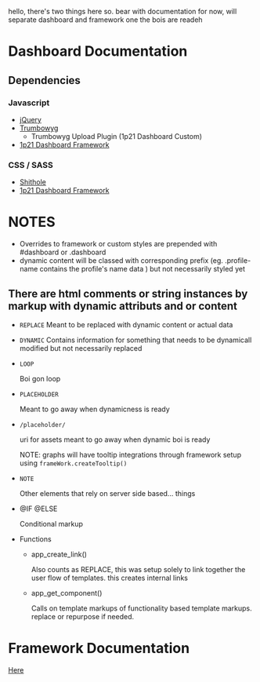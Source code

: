 hello, there's two things here so. bear with documentation for now, 
will separate dashboard and framework one the bois are readeh



# Dashboard Documentation

## Dependencies
### Javascript
*	[jQuery](https://jquery.com/)
*	[Trumbowyg](https://alex-d.github.io/Trumbowyg/)
	*	Trumbowyg Upload Plugin (1p21 Dashboard Custom)
*	[1p21 Dashboard Framework](https://github.com/samzabala)



### CSS / SASS
*	[Shithole](https://github.com/samzabala)
*	[1p21 Dashboard Framework](https://github.com/samzabala)


#	NOTES
*	Overrides to framework or custom styles are prepended with #dashboard or .dashboard
*	dynamic content will be classed with corresponding prefix (eg. .profile-name contains the profile's name data ) but not necessarily styled yet


## There are html comments or string instances by markup with dynamic attributs and or content

*	`REPLACE`
	Meant to be replaced with dynamic content or actual data

*	`DYNAMIC`
	Contains information for something that needs to be dynamicall modified but not necessarily replaced

*	`LOOP`

	Boi gon loop

*	`PLACEHOLDER`

	Meant to go away when dynamicness is ready

*	`/placeholder/`

	uri for assets meant to go away when dynamic boi is ready

	NOTE: graphs will have tooltip integrations through framework setup using `frameWork.createTooltip()` 

*	`NOTE`

	Other elements that rely on server side based... things

*	@IF @ELSE

	Conditional markup

*	Functions

	*	app_create_link()

		Also counts as REPLACE, this was setup solely to link together the user flow of templates. this creates internal links

	*	app_get_component()

		Calls on template markups of functionality based template markups. replace or repurpose if needed.

# Framework Documentation
[Here](assets/plugins/framework/readme.md)
